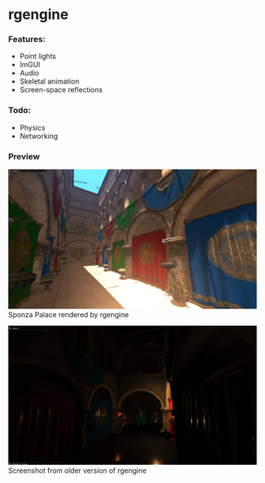 # rgengine

### Features:
- Point lights
- ImGUI
- Audio
- Skeletal animation
- Screen-space reflections

### Todo:
- Physics
- Networking

### Preview
![](https://raw.githubusercontent.com/Alex9932/rgengine/master/resources/platform/screenshot2.png)
Sponza Palace rendered by rgengine

![](https://raw.githubusercontent.com/Alex9932/rgengine/master/resources/platform/screenshot.png)
Screenshot from older version of rgengine
